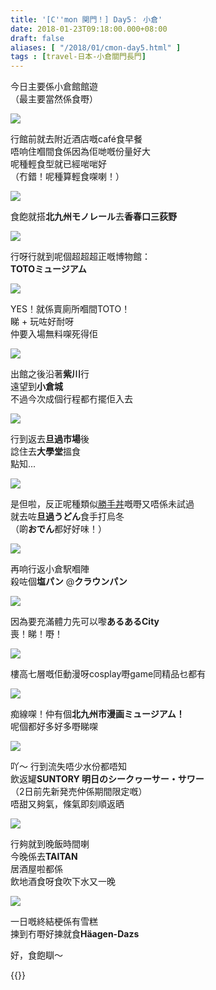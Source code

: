 ```yaml
---
title: '[C''mon 関門！] Day5： 小倉'
date: 2018-01-23T09:18:00.000+08:00
draft: false
aliases: [ "/2018/01/cmon-day5.html" ]
tags : [travel-日本-小倉關門長門]
---
```


今日主要係小倉館館遊  
（最主要當然係食嘢）

[![](https://c1.staticflickr.com/5/4631/38896947155_c5fbb796e9_z.jpg)](https://c1.staticflickr.com/5/4631/38896947155_c5fbb796e9_z.jpg)

行館前就去附近酒店嘅café食早餐  
唔响住嗰間食係因為佢哋嘅份量好大  
呢種輕食型就已經啱啱好  
（冇錯！呢種算輕食㗎喇！）

[![](https://c1.staticflickr.com/5/4615/38896945415_a98faeeefa_z.jpg)](https://c1.staticflickr.com/5/4615/38896945415_a98faeeefa_z.jpg)

食飽就搭**北九州モノレール**去**香春口三荻野**

[![](https://c1.staticflickr.com/5/4621/25923482308_b63f1fa90d_z.jpg)](https://c1.staticflickr.com/5/4621/25923482308_b63f1fa90d_z.jpg)

行呀行就到呢個超超超正嘅博物館：  
**TOTOミュージアム**

[![](https://c1.staticflickr.com/5/4708/25923480188_76741432ed_z.jpg)](https://c1.staticflickr.com/5/4708/25923480188_76741432ed_z.jpg)

YES！就係賣廁所嗰間TOTO！  
睇 + 玩咗好耐呀  
仲要入場無料㗎死得佢

[![](https://c1.staticflickr.com/5/4675/25923745408_66b582c182_z.jpg)](https://c1.staticflickr.com/5/4675/25923745408_66b582c182_z.jpg)

出館之後沿著**紫川**行  
遠望到**小倉城**  
不過今次成個行程都冇擺佢入去

[![](https://c1.staticflickr.com/5/4756/39086104664_71a773bffd_z.jpg)](https://c1.staticflickr.com/5/4756/39086104664_71a773bffd_z.jpg)

行到返去**旦過市場**後  
諗住去**大學堂**搵食  
點知...

[![](https://c1.staticflickr.com/5/4701/25923744988_a7a468ef83_z.jpg)](https://c1.staticflickr.com/5/4701/25923744988_a7a468ef83_z.jpg)

是但啦，反正呢種類似[勝手丼](https://hidie.net/hokkaido3b/)嘅嘢又唔係未試過  
就去咗**旦過うどん**食手打烏冬  
（啲**おでん**都好好味！）

[![](https://c1.staticflickr.com/5/4650/25923826078_31c33a1f11_z.jpg)](https://c1.staticflickr.com/5/4650/25923826078_31c33a1f11_z.jpg)

再响行返小倉駅嗰陣  
殺咗個**塩パン** @**クラウンパン**

[![](https://c1.staticflickr.com/5/4675/39796245391_0b9b80b32b_z.jpg)](https://c1.staticflickr.com/5/4675/39796245391_0b9b80b32b_z.jpg)

因為要充滿體力先可以嚟**あるあるCity**  
喪！睇！嘢！

[![](https://c1.staticflickr.com/5/4650/24926039147_1539534b37_z.jpg)](https://c1.staticflickr.com/5/4650/24926039147_1539534b37_z.jpg)

樓高七層嘅佢動漫呀cosplay嘢game同精品乜都有

[![](https://c1.staticflickr.com/5/4714/24926040957_64477dac53_z.jpg)](https://c1.staticflickr.com/5/4714/24926040957_64477dac53_z.jpg)

痴線㗎！仲有個**北九州市漫画ミュージアム！**  
呢個都好多好多嘢睇㗎

[![](https://c1.staticflickr.com/5/4723/39764692462_7c45d6b757_z.jpg)](https://c1.staticflickr.com/5/4723/39764692462_7c45d6b757_z.jpg)

吖～ 行到流失唔少水份都唔知  
飲返罐**SUNTORY 明日のシークヮーサー・サワー**  
（2日前先新発売仲係期間限定嘅）  
唔甜又夠氣，條氣即刻順返晒

[![](https://c1.staticflickr.com/5/4608/39764810672_d380cffba4_z.jpg)](https://c1.staticflickr.com/5/4608/39764810672_d380cffba4_z.jpg)

行夠就到晚飯時間喇  
今晚係去**TAITAN**  
居酒屋啦都係  
飲地酒食呀食吹下水又一晚

[![](https://c1.staticflickr.com/5/4664/39796585431_2292d9ac74_z.jpg)](https://c1.staticflickr.com/5/4664/39796585431_2292d9ac74_z.jpg)

一日嘅終結梗係有雪糕  
揀到冇嘢好揀就食**Häagen-Dazs**

  

  

好，食飽瞓～  
  

{{<kanmon>}}
